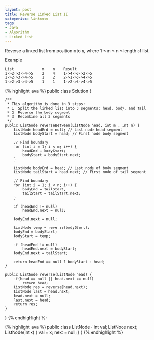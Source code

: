 ```yaml
---
layout: post
title: Reverse Linked List II
categories: lintcode
tags:
- Java
- Algorithm
- Linked List
---
```


Reverse a linked list from position `m` to `n`, where 1 ≤ m ≤ n ≤ length of list.

Example

```
List             m    n    Result
1->2->3->4->5    2    4    1->4->3->2->5
1->2->3->4->5    1    2    2->1->3->4->5
1->2->3->4->5    1    1    1->2->3->4->5
```

{% highlight java %}
public class Solution {
    
    /**
     * This algorithm is done in 3 steps:
     * 1. Split the linked list into 3 segments: head, body, and tail
     * 2. Reverse the body segment
     * 3. Recombine all 3 segments
     */
    public ListNode reverseBetween(ListNode head, int m , int n) {
        ListNode headEnd = null; // Last node head segment
        ListNode bodyStart = head; // First node body segment
        
        // Find boundary
        for (int i = 1; i < m; i++) {
            headEnd = bodyStart;
            bodyStart = bodyStart.next;
        }
        
        ListNode bodyEnd = head; // Last node of body segment
        ListNode tailStart = head.next; // First node of tail segment
        
        // Find boundary
        for (int i = 1; i < n; i++) {
            bodyEnd = tailStart;
            tailStart = tailStart.next;
        }
        
        if (headEnd != null)
            headEnd.next = null;
        
        bodyEnd.next = null;
        
        ListNode temp = reverse(bodyStart);
        bodyEnd = bodyStart;
        bodyStart = temp;
        
        if (headEnd != null)
            headEnd.next = bodyStart;
        bodyEnd.next = tailStart;
        
        return headEnd == null ? bodyStart : head;
    }
    
    public ListNode reverse(ListNode head) {
        if(head == null || head.next == null)
            return head;
        ListNode res = reverse(head.next);
        ListNode last = head.next;
        head.next = null;
        last.next = head;
        return res;
    }
}
{% endhighlight %}

{% highlight java %}
public class ListNode {
    int val;
    ListNode next;
    ListNode(int x) {
        val = x;
        next = null;
    }
}
{% endhighlight %}